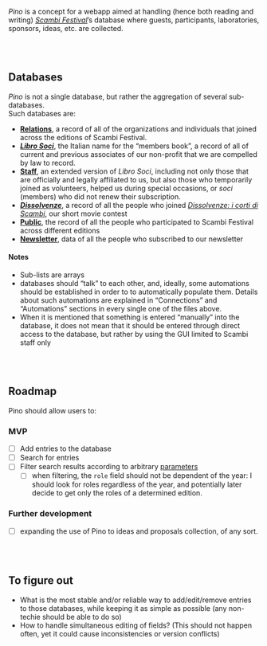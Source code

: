 <cite>Pino</cite> is a concept for a webapp aimed at handling (hence both reading and writing) <cite>[Scambi Festival][scambi]</cite>’s database where guests, participants, laboratories, sponsors, ideas, etc. are collected.

<br>
<br>

## Databases

<cite>Pino</cite> is not a single database, but rather the aggregation of several sub-databases.  
Such databases are:

- [**Relations**](Relations.md), a record of all of the organizations and individuals that joined across the editions of Scambi Festival.
- [**<i lang='it'>Libro Soci</i>**](LibroSoci.md), the Italian name for the “members book”, a record of all of current and previous associates of our non-profit that we are compelled by law to record.
- [**Staff**](Staff.md), an extended version of <i lang='it'>Libro Soci</i>, including not only those that are officially and legally affiliated to us, but also those who temporarily joined as volunteers, helped us during special occasions, or <i lang='it'>soci</i> (members) who did not renew their subscription.
- [**<cite lang='it'>Dissolvenze</cite>**](Dissolvenze.md), a record of all the people who joined <cite lang='it'>[Dissolvenze: i corti di Scambi](https://scambi.org/dissolvenze)</cite>, our short movie contest
- [**Public**](Public.md), the record of all the people who participated to Scambi Festival across different editions
- [**Newsletter**](Newsletter.md), data of all the people who subscribed to our newsletter

#### Notes

- Sub-lists are arrays
- databases should “talk” to each other, and, ideally, some automations should be established in order to to automatically populate them. Details about such automations are explained in “Connections” and “Automations” sections in every single one of the files above.
- When it is mentioned that something is entered “manually” into the database, it does not mean that it should be entered through direct access to the database, but rather by using the GUI limited to Scambi staff only

<br>
<br>

## Roadmap

Pino should allow users to:

### MVP

- [ ] Add entries to the database
- [ ] Search for entries
- [ ] Filter search results according to arbitrary [parameters](#fields)
	- [ ] when filtering, the `role` field should not be dependent of the year: I should look for roles regardless of the year, and potentially later decide to get only the roles of a determined edition. 

### Further development

- [ ] expanding the use of Pino to ideas and proposals collection, of any sort.

<br>
<br>

## To figure out

- What is the most stable and/or reliable way to add/edit/remove entries to those databases, while keeping it as simple as possible (any non-techie should be able to do so)
- How to handle simultaneous editing of fields? (This should not happen often, yet it could cause inconsistencies or version conflicts)

<br>
<br>




[scambi]: https://scambi.org 'Scambi Festival official website'

